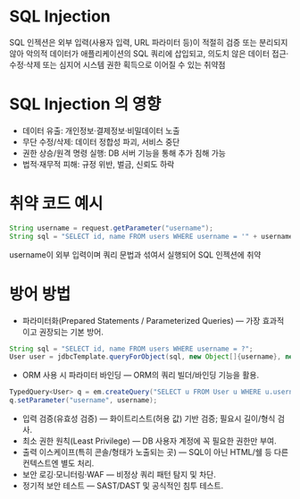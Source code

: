 # SQL Injection
SQL 인젝션은 외부 입력(사용자 입력, URL 파라미터 등)이 적절히 검증 또는 분리되지 않아 악의적 데이터가 애플리케이션의 SQL 쿼리에 삽입되고, 의도치 않은 데이터 접근·수정·삭제 또는 심지어 시스템 권한 획득으로 이어질 수 있는 취약점

# SQL Injection 의 영향
- 데이터 유출: 개인정보·결제정보·비밀데이터 노출
- 무단 수정/삭제: 데이터 정합성 파괴, 서비스 중단
- 권한 상승/원격 명령 실행: DB 서버 기능을 통해 추가 침해 가능
- 법적·재무적 피해: 규정 위반, 벌금, 신뢰도 하락

# 취약 코드 예시
```java
String username = request.getParameter("username");
String sql = "SELECT id, name FROM users WHERE username = '" + username + "'";
```

username이 외부 입력이며 쿼리 문법과 섞여서 실행되어 SQL 인젝션에 취약

# 방어 방법
- 파라미터화(Prepared Statements / Parameterized Queries) — 가장 효과적이고 권장되는 기본 방어.
```java
String sql = "SELECT id, name FROM users WHERE username = ?";
User user = jdbcTemplate.queryForObject(sql, new Object[]{username}, new UserRowMapper());
```
- ORM 사용 시 파라미터 바인딩 — ORM의 쿼리 빌더/바인딩 기능을 활용.
```java
TypedQuery<User> q = em.createQuery("SELECT u FROM User u WHERE u.username = :username", User.class);
q.setParameter("username", username);
```
- 입력 검증(유효성 검증) — 화이트리스트(허용 값) 기반 검증; 필요시 길이/형식 검사.
- 최소 권한 원칙(Least Privilege) — DB 사용자 계정에 꼭 필요한 권한만 부여.
- 출력 이스케이프(특히 콘솔/형태가 노출되는 곳) — SQL이 아닌 HTML/쉘 등 다른 컨텍스트엔 별도 처리.
- 보안 로깅·모니터링·WAF — 비정상 쿼리 패턴 탐지 및 차단.
- 정기적 보안 테스트 — SAST/DAST 및 공식적인 침투 테스트.